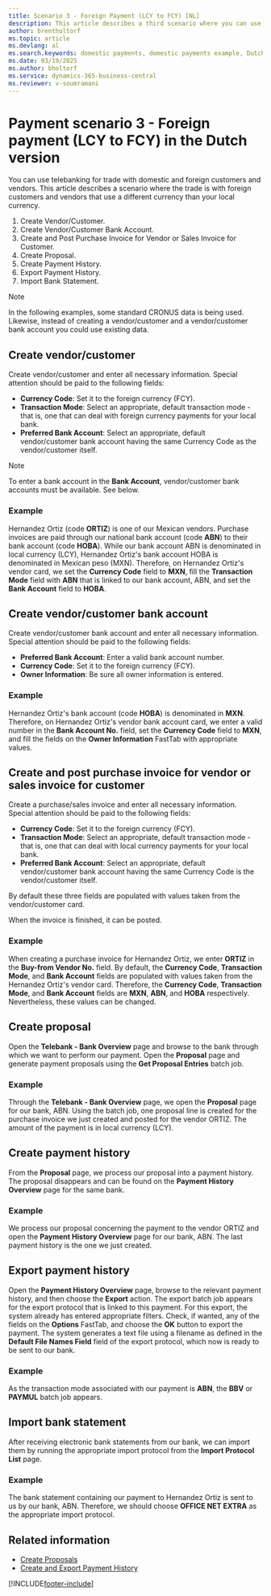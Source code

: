 ```yaml
---
title: Scenario 3 - Foreign Payment (LCY to FCY) [NL]
description: This article describes a third scenario where you can use telebanking for trade with domestic and foreign customers and vendors.
author: brentholtorf
ms.topic: article
ms.devlang: al
ms.search.keywords: domestic payments, domestic payments example, Dutch version, Netherlands
ms.date: 03/19/2025
ms.author: bholtorf
ms.service: dynamics-365-business-central
ms.reviewer: v-soumramani
---
```


# Payment scenario 3 - Foreign payment (LCY  to FCY) in the Dutch version

You can use telebanking for trade with domestic and foreign customers and vendors. This article describes a scenario where the trade is with foreign customers and vendors that use a different currency than your local currency.  

1. Create Vendor/Customer.  
1. Create Vendor/Customer Bank Account.  
1. Create and Post Purchase Invoice for Vendor or Sales Invoice for Customer.  
1. Create Proposal.  
1. Create Payment History.  
1. Export Payment History.  
1. Import Bank Statement.  

> [!NOTE]  
> In the following examples, some standard CRONUS data is being used. Likewise, instead of creating a vendor/customer and a vendor/customer bank account you could use existing data.  

## Create vendor/customer

Create vendor/customer and enter all necessary information. Special attention should be paid to the following fields:  

- **Currency Code**: Set it to the foreign currency (FCY).  
- **Transaction Mode**: Select an appropriate, default transaction mode - that is, one that can deal with foreign currency payments for your local bank.  
- **Preferred Bank Account**: Select an appropriate, default vendor/customer bank account having the same Currency Code as the vendor/customer itself.  

> [!NOTE]  
> To enter a bank account in the **Bank Account**, vendor/customer bank accounts must be available. See below.  

### Example

Hernandez Ortiz (code **ORTIZ**) is one of our Mexican vendors. Purchase invoices are paid through our national bank account (code **ABN**) to their bank account (code **HOBA**). While our bank account ABN is denominated in local currency (LCY), Hernandez Ortiz's bank account HOBA is denominated in Mexican peso (MXN). Therefore, on Hernandez Ortiz's vendor card, we set the **Currency Code** field to **MXN**, fill the **Transaction Mode** field with **ABN** that is linked to our bank account, ABN, and set the **Bank Account** field to **HOBA**.  

## Create vendor/customer bank account

Create vendor/customer bank account and enter all necessary information. Special attention should be paid to the following fields:  

- **Preferred Bank Account**: Enter a valid bank account number.  
- **Currency Code**: Set it to the foreign currency (FCY).  
- **Owner Information**: Be sure all owner information is entered.  

### Example

Hernandez Ortiz's bank account (code **HOBA**) is denominated in **MXN**. Therefore, on Hernandez Ortiz's vendor bank account card, we enter a valid number in the **Bank Account No.** field, set the **Currency Code** field to **MXN**, and fill the fields on the **Owner Information** FastTab with appropriate values.  

## Create and post purchase invoice for vendor or sales invoice for customer

Create a purchase/sales invoice and enter all necessary information. Special attention should be paid to the following fields:  

- **Currency Code**: Set it to the foreign currency (FCY).  
- **Transaction Mode**: Select an appropriate, default transaction mode - that is, one that can deal with local currency payments for your local bank.  
- **Preferred Bank Account**: Select an appropriate, default vendor/customer bank account having the same Currency Code is the vendor/customer itself.  

By default these three fields are populated with values taken from the vendor/customer card.  

When the invoice is finished, it can be posted.  

### Example

When creating a purchase invoice for Hernandez Ortiz, we enter **ORTIZ** in the **Buy-from Vendor No.** field. By default, the **Currency Code**, **Transaction Mode**, and **Bank Account** fields are populated with values taken from the Hernandez Ortiz's vendor card. Therefore, the **Currency Code**, **Transaction Mode**, and **Bank Account** fields are **MXN**, **ABN**, and **HOBA** respectively. Nevertheless, these values can be changed.  

## Create proposal

Open the **Telebank - Bank Overview** page and browse to the bank through which we want to perform our payment. Open the **Proposal** page and generate payment proposals using the **Get Proposal Entries** batch job.  

### Example

Through the **Telebank - Bank Overview** page, we open the **Proposal** page for our bank, ABN. Using the batch job, one proposal line is created for the purchase invoice we just created and posted for the vendor ORTIZ. The amount of the payment is in local currency (LCY).  

## Create payment history

From the **Proposal** page, we process our proposal into a payment history. The proposal disappears and can be found on the **Payment History Overview** page for the same bank.  

### Example

We process our proposal concerning the payment to the vendor ORTIZ and open the **Payment History Overview** page for our bank, ABN. The last payment history is the one we just created.  

## Export payment history

Open the **Payment History Overview** page, browse to the relevant payment history, and then choose the **Export** action. The export batch job appears for the export protocol that is linked to this payment. For this export, the system already has entered appropriate filters. Check, if wanted, any of the fields on the **Options** FastTab, and choose the **OK** button to export the payment. The system generates a text file using a filename as defined in the **Default File Names Field** field of the export protocol, which now is ready to be sent to our bank.  

### Example

As the transaction mode associated with our payment is **ABN**, the **BBV** or **PAYMUL** batch job appears.  

## Import bank statement

After receiving electronic bank statements from our bank, we can import them by running the appropriate import protocol from the **Import Protocol List** page.  

### Example

The bank statement containing our payment to Hernandez Ortiz is sent to us by our bank, ABN. Therefore, we should choose **OFFICE NET EXTRA** as the appropriate import protocol.  

## Related information

- [Create Proposals](how-to-create-proposals.md)   
- [Create and Export Payment History](how-to-create-and-export-payment-history.md)

[!INCLUDE[footer-include](../../includes/footer-banner.md)]
